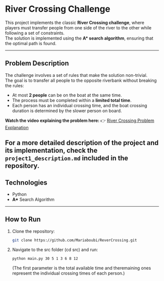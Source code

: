 # River Crossing Challenge 

This project implements the classic **River Crossing challenge**, where players must transfer people from one side of the river to the other while following a set of constraints.  
The solution is implemented using the **A\* search algorithm**, ensuring that the optimal path is found.

---
## Problem Description
The challenge involves a set of rules that make the solution non-trivial.  
The goal is to transfer all people to the opposite riverbank without breaking the rules:

- At most **2 people** can be on the boat at the same time.  
- The process must be completed within a **limited total time**.  
- Each person has an individual crossing time, and the boat crossing duration is determined by the slower person on board.  


**Watch the video explaining the problem here:** 
👉 [River Crossing Problem Explanation](https://www.youtube.com/watch?v=5n6xmaS1D2A)  

   For a more detailed description of the project and its implementation, check the `project1_description.md` included in the repository.
---

## Technologies
- Python  
- **A\*** Search Algorithm  

---

## How to Run
1. Clone the repository:
   ```bash
   git clone https://github.com/Mariaboubi/ReverCrossing.git
2. Navigate to the src folder (cd src) and run:
      ```bash
    python main.py 30 5 1 3 6 8 12
   ```
    (The first parameter is the total available time and theremaining ones represent the individual crossing times of each person.)

